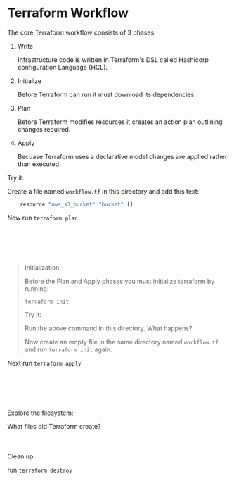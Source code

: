 # Terraform Workflow
The core Terraform workflow consists of 3 phases:

1. Write

     Infrastructure code is written in Terraform's DSL called Hashicorp
     configuration Language (HCL).

2. Initialize

     Before Terraform can run it must download its dependencies.

3. Plan

     Before Terraform modifies resources it creates an action plan outlining
     changes required.

4. Apply

     Becuase Terraform uses a declarative model changes are applied rather
     than executed.

Try it:

Create a file named `workflow.tf` in this directory and add this text:

```bash
    resource "aws_s3_bucket" "bucket" {}
```

Now run `terraform plan`

<br/><br/>
<br/><br/>

>Initialization:
>
>  Before the Plan and Apply phases you must initialize terraform by running:
>  ```
>  terraform init
> ```
>
>  Try it:
>
>  Run the above command in this directory.  What happens?
>
>  Now create an empty file in the same directory named `workflow.tf` and run `terraform init` again.

Next run `terraform apply`

<br/><br/>
<br/><br/>


Explore the filesystem:

What files did Terraform create?
<br/><br/>
<br/><br/>
Clean up:

run `terraform destroy`